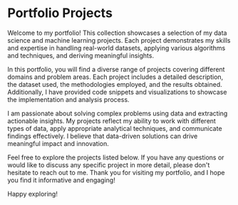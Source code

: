 # Portfolio Projects

Welcome to my portfolio! This collection showcases a selection of my data science and machine learning projects. Each project demonstrates my skills and expertise in handling real-world datasets, applying various algorithms and techniques, and deriving meaningful insights. 

In this portfolio, you will find a diverse range of projects covering different domains and problem areas. Each project includes a detailed description, the dataset used, the methodologies employed, and the results obtained. Additionally, I have provided code snippets and visualizations to showcase the implementation and analysis process.

I am passionate about solving complex problems using data and extracting actionable insights. My projects reflect my ability to work with different types of data, apply appropriate analytical techniques, and communicate findings effectively. I believe that data-driven solutions can drive meaningful impact and innovation.

Feel free to explore the projects listed below. If you have any questions or would like to discuss any specific project in more detail, please don't hesitate to reach out to me. Thank you for visiting my portfolio, and I hope you find it informative and engaging!

Happy exploring!

